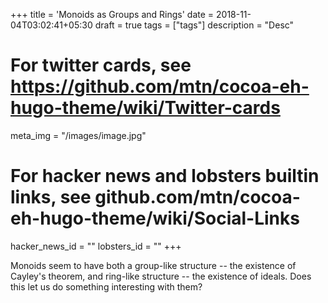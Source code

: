 +++
title = 'Monoids as Groups and Rings'
date = 2018-11-04T03:02:41+05:30
draft = true
tags = ["tags"]
description = "Desc"

# For twitter cards, see https://github.com/mtn/cocoa-eh-hugo-theme/wiki/Twitter-cards
meta_img = "/images/image.jpg"

# For hacker news and lobsters builtin links, see github.com/mtn/cocoa-eh-hugo-theme/wiki/Social-Links
hacker_news_id = ""
lobsters_id = ""
+++

Monoids seem to have both a group-like structure -- the existence of Cayley's theorem,
and ring-like structure -- the existence of ideals. Does this let us do something
interesting with them?
